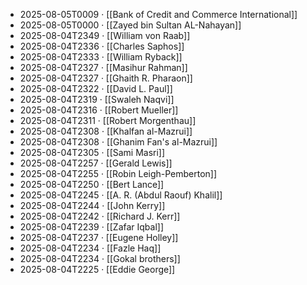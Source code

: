 - 2025-08-05T0009 · [[Bank of Credit and Commerce International]]
- 2025-08-05T0000 · [[Zayed bin Sultan AL-Nahayan]]
- 2025-08-04T2349 · [[William von Raab]]
- 2025-08-04T2336 · [[Charles Saphos]]
- 2025-08-04T2333 · [[William Ryback]]
- 2025-08-04T2327 · [[Masihur Rahman]]
- 2025-08-04T2327 · [[Ghaith R. Pharaon]]
- 2025-08-04T2322 · [[David L. Paul]]
- 2025-08-04T2319 · [[Swaleh Naqvi]]
- 2025-08-04T2316 · [[Robert Mueller]]
- 2025-08-04T2311 · [[Robert Morgenthau]]
- 2025-08-04T2308 · [[Khalfan al-Mazrui]]
- 2025-08-04T2308 · [[Ghanim Fan's al-Mazrui]]
- 2025-08-04T2305 · [[Sami Masri]]
- 2025-08-04T2257 · [[Gerald Lewis]]
- 2025-08-04T2255 · [[Robin Leigh-Pemberton]]
- 2025-08-04T2250 · [[Bert Lance]]
- 2025-08-04T2245 · [[A. R. (Abdul Raouf) Khalil]]
- 2025-08-04T2244 · [[John Kerry]]
- 2025-08-04T2242 · [[Richard J. Kerr]]
- 2025-08-04T2239 · [[Zafar Iqbal]]
- 2025-08-04T2237 · [[Eugene Holley]]
- 2025-08-04T2234 · [[Fazle Haq]]
- 2025-08-04T2234 · [[Gokal brothers]]
- 2025-08-04T2225 · [[Eddie George]]
